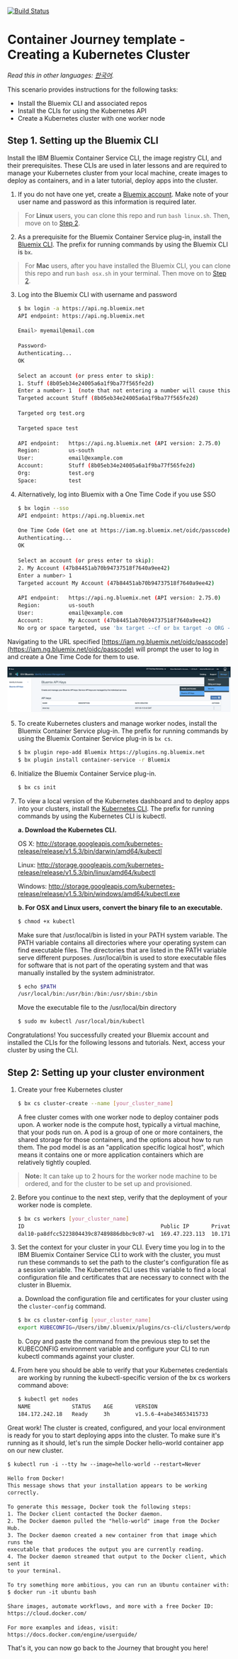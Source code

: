 [![Build Status](https://travis-ci.org/IBM/container-journey-template.svg?branch=master)](https://travis-ci.org/IBM/container-journey-template)

# Container Journey template - Creating a Kubernetes Cluster

*Read this in other languages: [한국어](README-ko.md).*

This scenario provides instructions for the following tasks:
- Install the Bluemix CLI and associated repos
- Install the CLIs for using the Kubernetes API
- Create a Kubernetes cluster with one worker node


## Step 1. Setting up the Bluemix CLI

Install the IBM Bluemix Container Service CLI, the image registry CLI, and their prerequisites. These CLIs are used in later lessons and are required to manage your Kubernetes cluster from your local machine, create images to deploy as containers, and in a later tutorial, deploy apps into the cluster.


1. If you do not have one yet, create a [Bluemix account](https://console.ng.bluemix.net/registration/). Make note of your user name and password as this information is required later.

> For **Linux** users, you can clone this repo and run `bash linux.sh`. Then, move on to [Step 2](#step-2-setting-up-your-cluster-environment).

2. As a prerequisite for the Bluemix Container Service plug-in, install the [Bluemix CLI](http://clis.ng.bluemix.net/ui/home.html). The prefix for running commands by using the Bluemix CLI is `bx`.

> For **Mac** users, after you have installed the Bluemix CLI, you can clone this repo and run `bash osx.sh` in your terminal. Then move on to [Step 2](#step-2-setting-up-your-cluster-environment).


3. Log into the Bluemix CLI with username and password
    ```bash
    $ bx login -a https://api.ng.bluemix.net
    API endpoint: https://api.ng.bluemix.net

    Email> myemail@email.com

    Password>
    Authenticating...
    OK

    Select an account (or press enter to skip):
    1. Stuff (8b05eb34e24005a6a1f9ba77f565fe2d)
    Enter a number> 1  (note that not entering a number will cause this to fail)
    Targeted account Stuff (8b05eb34e24005a6a1f9ba77f565fe2d)

    Targeted org test.org

    Targeted space test

    API endpoint:   https://api.ng.bluemix.net (API version: 2.75.0)
    Region:         us-south
    User:           email@example.com
    Account:        Stuff (8b05eb34e24005a6a1f9ba77f565fe2d)
    Org:            test.org
    Space:          test
    ```

4. Alternatively, log into Bluemix with a One Time Code if you use SSO

    ```bash
    $ bx login --sso
    API endpoint: https://api.ng.bluemix.net

    One Time Code (Get one at https://iam.ng.bluemix.net/oidc/passcode)>
    Authenticating...
    OK

    Select an account (or press enter to skip):
    2. My Account (47b84451ab70b94737518f7640a9ee42)
    Enter a number> 1
    Targeted account My Account (47b84451ab70b94737518f7640a9ee42)

    API endpoint:   https://api.ng.bluemix.net (API version: 2.75.0)   
    Region:         us-south   
    User:           email@example.com   
    Account:        My Account (47b84451ab70b94737518f7640a9ee42)   
    No org or space targeted, use 'bx target --cf or bx target -o ORG -s SPACE'
    ```

Navigating to the URL specified [https://iam.ng.bluemix.net/oidc/passcode](https://iam.ng.bluemix.net/oidc/passcode) will prompt the user to log in and create a One Time Code for them to use.

![](images/sso.png)

5. To create Kubernetes clusters and manage worker nodes, install the Bluemix Container Service plug-in. The prefix for running commands by using the Bluemix Container Service plug-in is `bx cs`.
    ```bash
    $ bx plugin repo-add Bluemix https://plugins.ng.bluemix.net
    $ bx plugin install container-service -r Bluemix
    ```

6. Initialize the Bluemix Container Service plug-in.
    ```bash
    $ bx cs init
    ```

7. To view a local version of the Kubernetes dashboard and to deploy apps into your clusters, install the [Kubernetes CLI](https://kubernetes.io/docs/user-guide/prereqs/). The prefix for running commands by using the Kubernetes CLI is kubectl.

    **a. Download the Kubernetes CLI.**

    OS X: http://storage.googleapis.com/kubernetes-release/release/v1.5.3/bin/darwin/amd64/kubectl

    Linux: http://storage.googleapis.com/kubernetes-release/release/v1.5.3/bin/linux/amd64/kubectl

    Windows: http://storage.googleapis.com/kubernetes-release/release/v1.5.3/bin/windows/amd64/kubectl.exe

    **b. For OSX and Linux users, convert the binary file to an executable.**

    ```bash
    $ chmod +x kubectl
    ```
    Make sure that /usr/local/bin is listed in your PATH system variable. The PATH variable contains all directories where your operating system can find executable files. The directories that are listed in the PATH variable serve different purposes. /usr/local/bin is used to store executable files for software that is not part of the operating system and that was manually installed by the system administrator.

    ```bash
    $ echo $PATH
    /usr/local/bin:/usr/bin:/bin:/usr/sbin:/sbin
    ```
    Move the executable file to the /usr/local/bin directory
    ```bash
    $ sudo mv kubectl /usr/local/bin/kubectl
    ```

Congratulations! You successfully created your Bluemix account and installed the CLIs for the following lessons and tutorials. Next, access your cluster by using the CLI.

## Step 2: Setting up your cluster environment

1. Create your free Kubernetes cluster
    ```bash
    $ bx cs cluster-create --name [your_cluster_name]
    ```
    A free cluster comes with one worker node to deploy container pods upon. A worker node is the compute host, typically a virtual machine, that your pods run on. A pod is a group of one or more containers, the shared storage for those containers, and the options about how to run them. The pod model is as an "application specific logical host", which means it contains one or more application containers which are relatively tightly coupled.

> **Note:** It can take up to 2 hours for the worker node machine to be ordered, and for the cluster to be set up and provisioned.

2. Before you continue to the next step, verify that the deployment of your worker node is complete.
    ```bash
    $ bx cs workers [your_cluster_name]
    ID                                           Public IP       Private IP    Machine Type  State     Status   
    dal10-pa8dfcc5223804439c87489886dbbc9c07-w1  169.47.223.113  10.171.42.93  free         deployed  Deploy Automation                                          Successful   
    ```

3. Set the context for your cluster in your CLI. Every time you log in to the IBM Bluemix Container Service CLI to work with the cluster, you must run these commands to set the path to the cluster's configuration file as a session variable. The Kubernetes CLI uses this variable to find a local configuration file and certificates that are necessary to connect with the cluster in Bluemix.

    a. Download the configuration file and certificates for your cluster using the `cluster-config` command.
    ```bash
    $ bx cs cluster-config [your_cluster_name]
    export KUBECONFIG=/Users/ibm/.bluemix/plugins/cs-cli/clusters/wordpress/kube-config-dal10-wordpress.yml
    ```

    b. Copy and paste the command from the previous step to set the KUBECONFIG environment variable and configure your CLI to run kubectl commands against your cluster.

4. From here you should be able to verify that your Kubernetes credentials are working by running the kubectl-specific version of the bx cs workers command above:
    ```bash
    $ kubectl get nodes
    NAME             STATUS    AGE       VERSION
    184.172.242.18   Ready     3h        v1.5.6-4+abe34653415733
    ```

Great work! The cluster is created, configured, and your local environment is ready for you to start deploying apps into the cluster. To make sure it's running as it should, let's run the simple Docker hello-world container app on our new cluster.

    $ kubectl run -i --tty hw --image=hello-world --restart=Never

    Hello from Docker!
    This message shows that your installation appears to be working correctly.

    To generate this message, Docker took the following steps:
    1. The Docker client contacted the Docker daemon.
    2. The Docker daemon pulled the "hello-world" image from the Docker Hub.
    3. The Docker daemon created a new container from that image which runs the
    executable that produces the output you are currently reading.
    4. The Docker daemon streamed that output to the Docker client, which sent it
    to your terminal.

    To try something more ambitious, you can run an Ubuntu container with:
    $ docker run -it ubuntu bash

    Share images, automate workflows, and more with a free Docker ID:
    https://cloud.docker.com/

    For more examples and ideas, visit:
    https://docs.docker.com/engine/userguide/

That's it, you can now go back to the Journey that brought you here!
